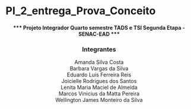 # PI_2_entrega_Prova_Conceito
#### <center> *** Projeto Integrador Quarto semestre TADS e TSI Segunda Etapa - SENAC-EAD *** </center>

### <center>Integrantes</center>
<center>Amanda Silva Costa
<center>Barbara Vargas da Silva
<center>Eduardo Luis Ferreira Reis
<center>Joicielle Rodrigues dos Santos
<center>Lenita Maria Maciel de Almeida
<center>Marcos Vinicius da Matta Pereira
<center>Wellington James Monteiro da Silva</center>

